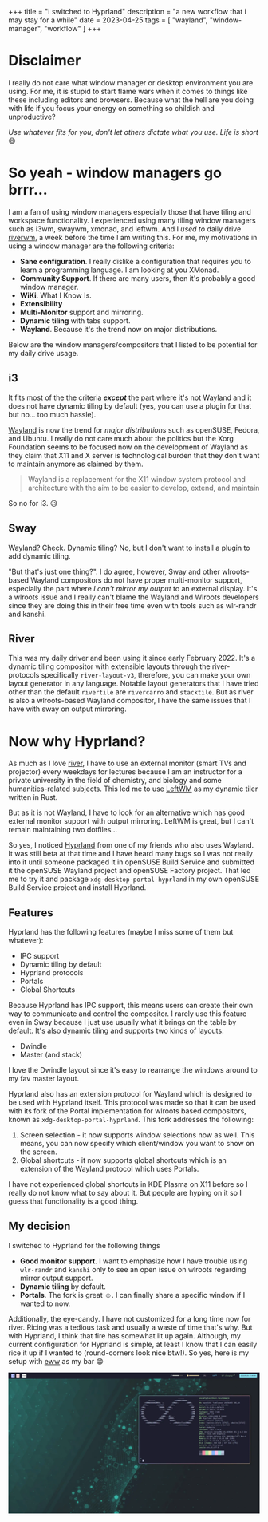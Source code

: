 +++
title = "I switched to Hyprland"
description = "a new workflow that i may stay for a while"
date = 2023-04-25
tags = [
  "wayland",
  "window-manager",
  "workflow"
]
+++

# Disclaimer

I really do not care what window manager or desktop environment you are using.
For me, it is stupid to start flame wars when it comes to things like these
including editors and browsers. Because what the hell are you doing with life
if you focus your energy on something so childish and unproductive? 

*Use whatever fits for you, don't let others dictate what you use. Life is short* 😄

# So yeah - window managers go brrr...

I am a fan of using window managers especially those that have tiling and
workspace functionality. I experienced using many tiling window managers such
as i3wm, swaywm, xmonad, and leftwm. And I *used to* daily drive [riverwm](https://github.com/riverwm/river),
a week before the time I am writing this.
For me, my motivations in using a window manager are the following criteria:

- **Sane configuration**. I really dislike a configuration that requires you to
learn a programming language. I am looking at you XMonad.
- **Community Support**. If there are many users, then it's probably a good
window manager.
- **WiKi**. What I Know Is.
- **Extensibility**
- **Multi-Monitor** support and mirroring.
- **Dynamic tiling** with tabs support.
- **Wayland**. Because it's the trend now on major distributions. 

Below are the window managers/compositors that I listed to be potential for
my daily drive usage.

## i3

It fits most of the the criteria ***except*** the part where it's
not Wayland and it does not have dynamic tiling by default (yes, you can use
a plugin for that but no... too much hassle). 

[Wayland](https://wayland.freedesktop.org) is now the trend for
*major distributions* such as openSUSE, Fedora, and Ubuntu. I really do not care
much about the politics but the Xorg Foundation seems to be focused now on the
development of Wayland as they claim that X11 and X server is technological 
burden that they don't want to maintain anymore as claimed by them.

> Wayland is a replacement for the X11 window system protocol and architecture 
with the aim to be easier to develop, extend, and maintain

So no for i3. 😥

## Sway

Wayland? Check. Dynamic tiling? No, but I don't want to install a plugin to add
dynamic tiling.

"But that's just one thing?". I do agree, however, Sway and other wlroots-based
Wayland compositors do not have proper multi-monitor support, especially the
part where *I can't mirror my output* to an external display. It's a wlroots issue
and I really can't blame the Wayland and Wlroots developers since they are
doing this in their free time even with tools such as wlr-randr and kanshi.

## River

This was my daily driver and been using it since early February 2022. It's a 
dynamic tiling compositor with extensible layouts through the river-protocols
specifically `river-layout-v3`, therefore, you can make your own layout generator in
any language. Notable layout generators that I have tried other than the default
`rivertile` are `rivercarro` and `stacktile`. But as river is also a wlroots-based
Wayland compositor, I have the same issues that I have with sway on output mirroring.

# Now why Hyprland?

As much as I love [river](#river), I have to use an external monitor (smart TVs and projector)
 every weekdays for lectures because I am an instructor for a private university 
in the field of chemistry, and biology and some humanities-related subjects. This led me
to use [LeftWM](https://github.com/leftwm/leftwm) as my dynamic tiler written in Rust.

But as it is not Wayland, I have to look for an alternative which has good external monitor
support with output mirroring. LeftWM is great, but I can't remain maintaining two
dotfiles...

So yes, I noticed [Hyprland](https://hyprland.org) from one of my friends who also uses Wayland.
It was still beta at that time and I have heard many bugs so I was not really into it
until someone packaged it in openSUSE Build Service and submitted it the openSUSE Wayland project
and openSUSE Factory project. That led me to try it and package `xdg-desktop-portal-hyprland`
in my own openSUSE Build Service project and install Hyprland.

## Features

Hyprland has the following features (maybe I miss some of them but whatever):

- IPC support
- Dynamic tiling by default
- Hyprland protocols
- Portals
- Global Shortcuts

Because Hyprland has IPC support, this means users can create their own way to communicate
and control the compositor. I rarely use this feature even in Sway because I just use usually
what it brings on the table by default. It's also dynamic tiling and supports two kinds of layouts:

- Dwindle
- Master (and stack)

I love the Dwindle layout since it's easy to rearrange the windows around to my fav master layout.

Hyprland also has an extension protocol for Wayland which is designed to be used with Hyprland itself.
This protocol was made so that it can be used with its fork of the Portal implementation for
wlroots based compositors, known as `xdg-desktop-portal-hyprland`. This fork addresses the following:

1. Screen selection - it now supports window selections now as well. This means, you can now specify
which client/window you want to show on the screen.
2. Global shortcuts - it now supports global shortcuts which is an extension of the Wayland protocol
which uses Portals.

I have not experienced global shortcuts in KDE Plasma on X11 before so I really do not know
what to say about it. But people are hyping on it so I guess that functionality is a good thing.

## My decision

I switched to Hyprland for the following things

- **Good monitor support**. I want to emphasize how I have trouble using `wlr-randr` and `kanshi` only
to see an open issue on wlroots regarding mirror output support.
- **Dynamic tiling** by default. 
- **Portals**. The fork is great ☺️. I can finally share a specific window if I wanted to now.

Additionally, the eye-candy. I have not customized for a long time now for river. Ricing was a tedious
task and usually a waste of time that's why. But with Hyprland, I think that fire has somewhat lit up
again. Although, my current configuration for Hyprland is simple, at least I know that I can easily
rice it up if I wanted to (round-corners look nice btw!). So yes, here is my setup with [eww](https://elkowar.github.io/eww/eww.html)
as my bar 😁

![screenshot of hyprland setup](./hyprland-fastfetch.webp)
